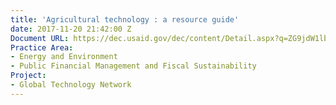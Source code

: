 ```yaml
---
title: 'Agricultural technology : a resource guide'
date: 2017-11-20 21:42:00 Z
Document URL: https://dec.usaid.gov/dec/content/Detail.aspx?q=ZG9jdW1lbnRzLmluc3RpdHV0aW9uX29yX3VzYWlkX2J1cmVhdV9hdXRob3I6KCJEZXZUZWNoIFN5c3RlbXMsIEluYy4iKQ==&ctID=ODVhZjk4NWQtM2YyMi00YjRmLTkxNjktZTcxMjM2NDBmY2Uy&rID=MjU0NTM2&qcf=ODVhZjk4NWQtM2YyMi00YjRmLTkxNjktZTcxMjM2NDBmY2Uy&ph=VHJ1ZQ==&bckToL=VHJ1ZQ==&
Practice Area:
- Energy and Environment
- Public Financial Management and Fiscal Sustainability
Project:
- Global Technology Network
---
```


